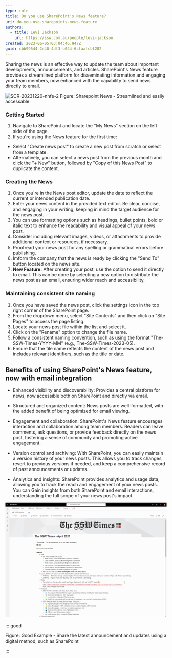 ```yaml
---
type: rule
title: Do you use SharePoint's News feature?
uri: do-you-use-sharepoints-news-feature
authors:
  - title: Levi Jackson
    url: https://ssw.com.au/people/levi-jackson
created: 2023-06-05T03:04:46.947Z
guid: cbb99544-2e40-4df3-b044-6cfaafcbf282
---
```

Sharing the news is an effective way to update the team about important developments, announcements, and articles. SharePoint's News feature provides a streamlined platform for disseminating information and engaging your team members, now enhanced with the capability to send news directly to email.

![SCR-20231220-nhfe-2](https://github.com/SSWConsulting/SSW.Rules.Content/assets/115961605/b7661d81-d676-44e9-9d5f-ca48a128a290)
Figure: Sharepoint News - Streamlined and easily accessable

### Getting Started

1. Navigate to SharePoint and locate the "My News" section on the left side of the page.
2. If you're using the News feature for the first time:

* Select "Create news post" to create a new post from scratch or select from a template.
* Alternatively, you can select a news post from the previous month and click the "+ New" button, followed by "Copy of this News Post" to duplicate the content.

### Creating the News

1. Once you're in the News post editor, update the date to reflect the current or intended publication date.
2. Enter your news content in the provided text editor. Be clear, concise, and engaging in your writing, keeping in mind the target audience for the news post.
3. You can use formatting options such as headings, bullet points, bold or italic text to enhance the readability and visual appeal of your news post.
4. Consider including relevant images, videos, or attachments to provide additional context or resources, if necessary.
5. Proofread your news post for any spelling or grammatical errors before publishing.
6. Imform the company that the news is ready by clicking the "Send To" button located on the news site.
7. **New Feature:** After creating your post, use the option to send it directly to email. This can be done by selecting a new option to distribute the news post as an email, ensuring wider reach and accessibility.

### Maintaining consistent site naming

1. Once you have saved the news post, click the settings icon in the top right corner of the SharePoint page.
2. From the dropdown menu, select "Site Contents" and then click on "Site Pages" to access the page listing.
3. Locate your news post file within the list and select it.
4. Click on the "Rename" option to change the file name.
5. Follow a consistent naming convention, such as using the format "The-SSW-Times-YYYY-MM" (e.g., The-SSW-Times-2023-05).
6. Ensure that the file name reflects the content of the news post and includes relevant identifiers, such as the title or date.

## Benefits of using SharePoint's News feature, now with email integration

* Enhanced visibility and discoverability: Provides a central platform for news, now accessible both on SharePoint and directly via email.

* Structured and organized content: News posts are well-formatted, with the added benefit of being optimized for email viewing.

* Engagement and collaboration: SharePoint's News feature encourages interaction and collaboration among team members. Readers can leave comments, ask questions, or provide feedback directly on the news post, fostering a sense of community and promoting active engagement.

* Version control and archiving: With SharePoint, you can easily maintain a version history of your news posts. This allows you to track changes, revert to previous versions if needed, and keep a comprehensive record of past announcements or updates.

* Analytics and insights: SharePoint provides analytics and usage data, allowing you to track the reach and engagement of your news posts. You can Gain insights from both SharePoint and email interactions, understanding the full scope of your news post's impact.

![](2023-06-05_13-40-03.png)

::: good

Figure: Good Example - Share the latest announcement and updates using a digital method, such as SharePoint

:::
